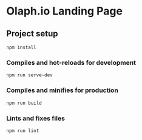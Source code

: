 # Olaph.io Landing Page

## Project setup
```
npm install
```

### Compiles and hot-reloads for development
```
npm run serve-dev
```

### Compiles and minifies for production
```
npm run build
```

### Lints and fixes files
```
npm run lint
```
